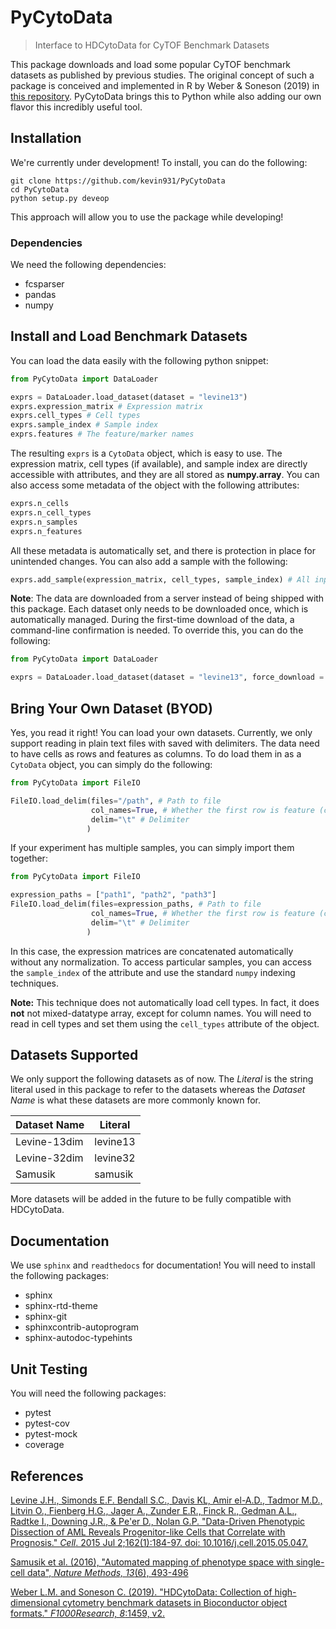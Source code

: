# PyCytoData
> Interface to HDCytoData for CyTOF Benchmark Datasets

This package downloads and load some popular CyTOF benchmark datasets as published by previous studies. The original concept of such a package is conceived and implemented in R by Weber & Soneson (2019) in [this repository](https://github.com/lmweber/HDCytoData). PyCytoData brings this to Python while also adding our own flavor this incredibly
useful tool.

## Installation

We're currently under development! To install, you can do the following:

```shell
git clone https://github.com/kevin931/PyCytoData
cd PyCytoData
python setup.py deveop
```

This approach will allow you to use the package while developing!

### Dependencies

We need the following dependencies:

- fcsparser
- pandas
- numpy

## Install and Load Benchmark Datasets

You can load the data easily with the following python snippet:

```python
from PyCytoData import DataLoader

exprs = DataLoader.load_dataset(dataset = "levine13")
exprs.expression_matrix # Expression matrix
exprs.cell_types # Cell types
exprs.sample_index # Sample index
exprs.features # The feature/marker names
```

The resulting ``exprs`` is a ``CytoData`` object, which is easy to use. The expression matrix, cell types (if available), and sample index are directly accessible with attributes, and they are all stored as **numpy.array**. You can also access some metadata of the object with the following attributes:

```python
exprs.n_cells
exprs.n_cell_types
exprs.n_samples
exprs.n_features
```

All these metadata is automatically set, and there is protection in place for unintended changes. You can also add a sample with the following:

```python
exprs.add_sample(expression_matrix, cell_types, sample_index) # All inputs should be ArrayLike
```

**Note**: The data are downloaded from a server instead of being shipped with this package. Each dataset only needs to be downloaded once, which is automatically managed. During the first-time download of the data, a command-line confirmation is needed. To override this, you can do the following: 

```python 
from PyCytoData import DataLoader

exprs = DataLoader.load_dataset(dataset = "levine13", force_download = True)
```

## Bring Your Own Dataset (BYOD)

Yes, you read it right! You can load your own datasets. Currently, we only support reading in plain text files with saved with delimiters. The data need to have cells as rows and features as columns. To do load them in as a ``CytoData`` object, you can simply do the following:

```python
from PyCytoData import FileIO

FileIO.load_delim(files="/path", # Path to file
                  col_names=True, # Whether the first row is feature (column) names 
                  delim="\t" # Delimiter
                 ) 
```

If your experiment has multiple samples, you can simply import them together:

```python
from PyCytoData import FileIO

expression_paths = ["path1", "path2", "path3"]
FileIO.load_delim(files=expression_paths, # Path to file
                  col_names=True, # Whether the first row is feature (column) names 
                  delim="\t" # Delimiter
                 ) 
```

In this case, the expression matrices are concatenated automatically without any normalization. To access particular samples, you can access the ``sample_index`` of the attribute and use the standard ``numpy`` indexing techniques.

**Note:** This technique does not automatically load cell types. In fact, it does **not** not mixed-datatype array, except for column names. You will need to read in cell types and set them using the ``cell_types`` attribute of the object. 


## Datasets Supported

We only support the following datasets as of now. The *Literal* is the string literal used in this package to refer to the datasets whereas the *Dataset Name* is what these datasets are more commonly known for.

| Dataset Name | Literal |
| --- | --- |
| Levine-13dim | levine13 |
| Levine-32dim | levine32 |
| Samusik | samusik |

More datasets will be added in the future to be fully compatible with HDCytoData. 

## Documentation

We use ``sphinx`` and ``readthedocs`` for documentation! You will need to install the following packages:

- sphinx
- sphinx-rtd-theme
- sphinx-git
- sphinxcontrib-autoprogram
- sphinx-autodoc-typehints


## Unit Testing

You will need the following packages:

- pytest
- pytest-cov
- pytest-mock
- coverage

## References

[Levine J.H., Simonds E.F. Bendall S.C., Davis KL, Amir el-A.D., Tadmor M.D., Litvin O., Fienberg H.G., Jager A., Zunder E.R., Finck R., Gedman A.L., Radtke I., Downing J.R., & Pe'er D., Nolan G.P. "Data-Driven Phenotypic Dissection of AML Reveals Progenitor-like Cells that Correlate with Prognosis." *Cell*. 2015 Jul 2;162(1):184-97. doi: 10.1016/j.cell.2015.05.047.](https://pubmed.ncbi.nlm.nih.gov/26095251/)

[Samusik et al. (2016), "Automated mapping of phenotype space with single-cell data", *Nature Methods, 13*(6), 493-496](https://www.ncbi.nlm.nih.gov/pubmed/27183440)

[Weber L.M. and Soneson C. (2019). "HDCytoData: Collection of high-dimensional cytometry benchmark datasets in Bioconductor object formats." *F1000Research, 8*:1459, v2.](https://f1000research.com/articles/8-1459)
